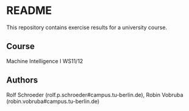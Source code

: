 # README

This repository contains exercise results for a university course.

## Course
Machine Intelligence I WS11/12

## Authors
Rolf Schroeder (rolf.p.schroeder#campus.tu-berlin.de),
Robin Vobruba (robin.vobruba#campus.tu-berlin.de)

